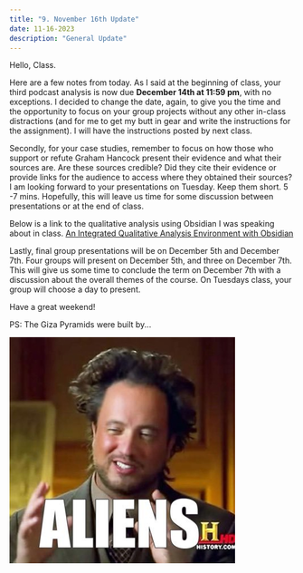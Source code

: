 ```yaml
---
title: "9. November 16th Update"
date: 11-16-2023
description: "General Update"
---
```


Hello, Class. 

Here are a few notes from today. As I said at the beginning of class, your third podcast analysis is now due **December 14th at 11:59 pm**, with no exceptions. I decided to change the date, again, to give you the time and the opportunity to focus on your group projects without any other in-class distractions (and for me to get my butt in gear and write the instructions for the assignment). I will have the instructions posted by next class.

Secondly, for your case studies, remember to focus on how those who support or refute Graham Hancock present their evidence and what their sources are. Are these sources credible? Did they cite their evidence or provide links for the audience to access where they obtained their sources?  I am looking forward to your presentations on Tuesday. Keep them short. 5 -7 mins. Hopefully, this will leave us time for some discussion between presentations or at the end of class. 

Below is a link to the qualitative analysis using Obsidian I was speaking about in class. 
[An Integrated Qualitative Analysis Environment with Obsidian](https://fulcra.design/Posts/An-Integrated-Qualitative-Analysis-Environment-with-Obsidian/#preparing-the-data)

Lastly, final group presentations will be on December 5th and December 7th. Four groups will present on December 5th, and three on December 7th. This will give us some time to conclude the term on December 7th with a discussion about the overall themes of the course. On Tuesdays class, your group will choose a day to present. 

Have a great weekend!

PS: The Giza Pyramids were built by...

![Aliens](MEMES/Aliens.png)
